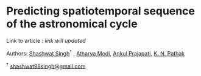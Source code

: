 # Predicting spatiotemporal sequence of the astronomical cycle 

Link to article : *link will updated*

Authors: [Shashwat Singh](https://github.com/SSingh087/)<sup>†</sup> , [Atharva Modi](https://github.com/AntiNeutrino03), [Ankul Prajapati](https://www.researchgate.net/profile/Ankul_Prajapati), [K. N. Pathak](https://www.researchgate.net/profile/Kamlesh_Pathak)

<sup>†</sup> shashwat98singh@gmail.com 
